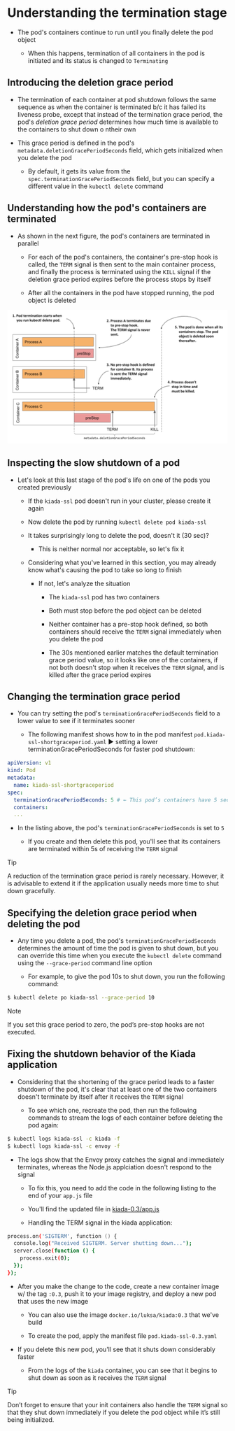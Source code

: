 # Understanding the termination stage

* The pod's containers continue to run until you finally delete the pod object

  * When this happens, termination of all containers in the pod is initiated and its status is changed to `Terminating`

## Introducing the deletion grace period

* The termination of each container at pod shutdown follows the same sequence as when the container is terminated b/c it has failed its liveness probe, except that instead of the termination grace period, the pod's _deletion grace period_ determines how much time is available to the containers to shut down o ntheir own

* This grace period is defined in the pod's `metadata.deletionGracePeriodSeconds` field, which gets initialized when you delete the pod

  * By default, it gets its value from the `spec.terminationGracePeriodSeconds` field, but you can specify a different value in the `kubectl delete` command

## Understanding how the pod's containers are terminated

* As shown in the next figure, the pod's containers are terminated in parallel

  * For each of the pod's containers, the container's pre-stop hook is called, the `TERM` signal is then sent to the main container process, and finally the process is terminated using the `KILL` signal if the deletion grace period expires before the process stops by itself

  * After all the containers in the pod have stopped running, the pod object is deleted

![Fig. 1 The termination sequence inside a pod](../../../../../../img/kubernetes-in-action.demo/chpt06/section04/pod-lifecycle/termination-stage/diag01.png)

## Inspecting the slow shutdown of a pod

* Let's look at this last stage of the pod's life on one of the pods you created previously

  * If the `kiada-ssl` pod doesn't run in your cluster, please create it again

  * Now delete the pod by running `kubectl delete pod kiada-ssl`

  * It takes surprisingly long to delete the pod, doesn't it (30 sec)?

    * This is neither normal nor acceptable, so let's fix it 

  * Considering what you've learned in this section, you may already know what's causing the pod to take so long to finish

    * If not, let's analyze the situation

      * The `kiada-ssl` pod has two containers

      * Both must stop before the pod object can be deleted
  
      * Neither container has a pre-stop hook defined, so both containers should receive the `TERM` signal immediately when you delete the pod

      * The 30s mentioned earlier matches the default termination grace period value, so it looks like one of the containers, if not both doesn't stop when it receives the `TERM` signal, and is killed after the grace period expires

## Changing the termination grace period

* You can try setting the pod's `terminationGracePeriodSeconds` field to a lower value to see if it terminates sooner

  * The following manifest shows how to in the pod manifest `pod.kiada-ssl-shortgraceperiod.yaml` ▶︎ setting a lower terminationGracePeriodSeconds for faster pod shutdown:

```yaml
apiVersion: v1
kind: Pod
metadata:
  name: kiada-ssl-shortgraceperiod
spec:
  terminationGracePeriodSeconds: 5 # ← This pod’s containers have 5 seconds to terminate after receiving the TERM signal or they will be killed
  containers:
  ...
```

* In the listing above, the pod's `terminationGracePeriodSeconds` is set to `5`

  * If you create and then delete this pod, you'll see that its containers are terminated within 5s of receiving the `TERM` signal

> [!TIP]
> 
> A reduction of the termination grace period is rarely necessary. However, it is advisable to extend it if the application usually needs more time to shut down gracefully.

## Specifying the deletion grace period when deleting the pod

* Any time you delete a pod, the pod's `terminationGracePeriodSeconds` determines the amount of time the pod is given to shut down, but you can override this time when you execute the `kubectl delete` command using the `--grace-period` command line option

  * For example, to give the pod 10s to shut down, you run the following command:

```zsh
$ kubectl delete po kiada-ssl --grace-period 10
```

> [!NOTE]
> 
> If you set this grace period to zero, the pod’s pre-stop hooks are not executed.

## Fixing the shutdown behavior of the Kiada application

* Considering that the shortening of the grace period leads to a faster shutdown of the pod, it's clear that at least one of the two containers doesn't terminate by itself after it receives the `TERM` signal

  * To see which one, recreate the pod, then run the following commands to stream the logs of each container before deleting the pod again:

```zsh
$ kubectl logs kiada-ssl -c kiada -f
$ kubectl logs kiada-ssl -c envoy -f 
```

* The logs show that the Envoy proxy catches the signal and immediately terminates, whereas the Node.js applciation doesn't respond to the signal

  * To fix this, you need to add the code in the following listing to the end of your `app.js` file

  * You'll find the updated file in [kiada-0.3/app.js](./kiada-0.3/app.js)

  * Handling the TERM signal in the kiada application:

```zsh
process.on('SIGTERM', function () {
  console.log("Received SIGTERM. Server shutting down...");
  server.close(function () {
    process.exit(0);
  });
});
```

* After you make the change to the code, create a new container image w/ the tag `:0.3`, push it to your image registry, and deploy a new pod that uses the new image

  * You can also use the image `docker.io/luksa/kiada:0.3` that we've build

  * To create the pod, apply the manifest file `pod.kiada-ssl-0.3.yaml`

* If you delete this new pod, you'll see that it shuts down considerably faster

  * From the logs of the `kiada` container, you can see that it begins to shut down as soon as it receives the `TERM` signal

> [!TIP]
> 
> Don’t forget to ensure that your init containers also handle the `TERM` signal so that they shut down immediately if you delete the pod object while it’s still being initialized.
